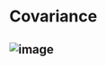 # Covariance
![image](https://user-images.githubusercontent.com/85560091/141661623-fbcd3396-f2a5-4920-a05b-46911ee9de9d.png)
---

